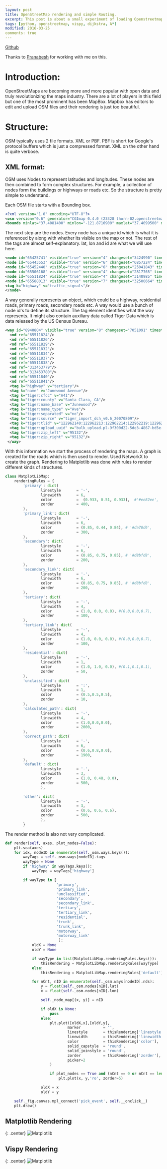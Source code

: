```yaml
---
layout: post
title: OpenStreetMap rendering and simple Routing.
excerpt: This post is about a small experiment of loading Openstreetmap files and rendering them with both matplotlib and vispy. Also tried a simple routing with dijkstra and A*.
tags: [python, openstreetmap, vispy, dijkstra, A*]
modified: 2016-03-25
comments: true
---
```

[Github](https://github.com/ssarangi/osmpy)


Thanks to [Pranabesh](prnbs.github.io) for working with me on this.

# Introduction:

OpenStreetMaps are becoming more and more popular with open data and truly revolutionizing the maps industry. There are a lot of players in this field but one of the most prominent has been MapBox.
Mapbox has editors to edit and upload OSM files and their rendering is just too beautiful.

# Structure:

OSM typically uses 2 file formats. XML or PBF. PBF is short for Google's protocol buffers which is just a compressed format. XML on the other hand is quite verbose.

## XML format:
OSM uses Nodes to represent latitudes and longitudes. These nodes are then combined to form complex structures. For example, a collection of nodes form the buildings or highways or roads etc.
So the structure is pretty simple to understand.

Each OSM file starts with a Bounding box.

~~~xml
<?xml version="1.0" encoding="UTF-8"?>
<osm version="0.6" generator="CGImap 0.4.0 (23328 thorn-02.openstreetmap.org)" copyright="OpenStreetMap and contributors" attribution="http://www.openstreetmap.org/copyright" license="http://opendatacommons.org/licenses/odbl/1-0/">
<bounds minlat="37.4081400" minlon="-121.8716900" maxlat="37.4099500" maxlon="-121.8684400"/>
~~~

The next step are the nodes. Every node has a unique id which is what it is referenced by along with whether its visible on the map or not. The rest of the tags are almost self-explanatory. lat, lon and id are what we will use here.

~~~xml
<node id="65425741" visible="true" version="4" changeset="3424990" timestamp="2009-12-22T06:37:55Z" user="woodpeck_fixbot" uid="147510" lat="37.4169957" lon="-121.8541592"/>
<node id="65443553" visible="true" version="6" changeset="6857224" timestamp="2011-01-04T03:51:20Z" user="mk408" uid="201724" lat="37.4129151" lon="-121.8624849"/>
<node id="65452440" visible="true" version="6" changeset="25041843" timestamp="2014-08-27T00:25:00Z" user="StellanL" uid="28775" lat="37.4100723" lon="-121.8683465"/>
<node id="65506168" visible="true" version="4" changeset="2817765" timestamp="2009-10-11T18:55:54Z" user="woodpeck_fixbot" uid="147510" lat="37.4076559" lon="-121.8691881"/>
<node id="65511824" visible="true" version="4" changeset="3140985" timestamp="2009-11-17T13:34:37Z" user="woodpeck_fixbot" uid="147510" lat="37.4084658" lon="-121.8697810"/>
<node id="65588013" visible="true" version="7" changeset="32500664" timestamp="2015-07-08T17:31:12Z" user="StellanL" uid="28775" lat="37.4091332" lon="-121.8702756">
<tag k="highway" v="traffic_signals"/>
</node>
~~~

A way generally represents an object, which could be a highway, residential roads, primary roads, secondary roads etc. A way would use a bunch of node id's to define its structure. The tag element identifies what the way represents.
It might also contain auxiliary data called Tiger Data which is data released by the US Census Bureau.

~~~xml
<way id="8940804" visible="true" version="8" changeset="7051091" timestamp="2011-01-22T14:48:02Z" user="mk408" uid="201724">
  <nd ref="65511824"/>
  <nd ref="65511826"/>
  <nd ref="65511829"/>
  <nd ref="65511832"/>
  <nd ref="65511834"/>
  <nd ref="65511837"/>
  <nd ref="65511838"/>
  <nd ref="313453779"/>
  <nd ref="313453780"/>
  <nd ref="65511840"/>
  <nd ref="65511841"/>
  <tag k="highway" v="tertiary"/>
  <tag k="name" v="Junewood Avenue"/>
  <tag k="tiger:cfcc" v="A41"/>
  <tag k="tiger:county" v="Santa Clara, CA"/>
  <tag k="tiger:name_base" v="Junewood"/>
  <tag k="tiger:name_type" v="Ave"/>
  <tag k="tiger:separated" v="no"/>
  <tag k="tiger:source" v="tiger_import_dch_v0.6_20070809"/>
  <tag k="tiger:tlid" v="122962140:122962213:122962214:122962219:122962228:122962234"/>
  <tag k="tiger:upload_uuid" v="bulk_upload.pl-9f300d22-5de3-4867-bd5e-8c2a200c22ad"/>
  <tag k="tiger:zip_left" v="95132"/>
  <tag k="tiger:zip_right" v="95132"/>
 </way>
~~~

With this information we start the process of rendering the maps. A graph is created for the roads which is then used to render.
Used NetworkX to create the graph. Rendering to Matplotlib was done with rules to render different kinds of structures.

~~~python
class MatplotLibMap:
    renderingRules = {
        'primary': dict(
                linestyle       = '-',
                linewidth       = 6,
                color           =  (0.933, 0.51, 0.933),  #'#ee82ee',
                zorder          = 400,
        ),
        'primary_link': dict(
                linestyle       = '-',
                linewidth       = 6,
                color           = (0.85, 0.44, 0.84), # '#da70d6',
                zorder          = 300,
        ),
        'secondary': dict(
                linestyle       = '-',
                linewidth       = 6,
                color           = (0.85, 0.75, 0.85), # '#d8bfd8',
                zorder          = 200,
        ),
        'secondary_link': dict(
                linestyle       = '-',
                linewidth       = 6,
                color           = (0.85, 0.75, 0.85), # '#d8bfd8',
                zorder          = 200,
        ),
        'tertiary': dict(
                linestyle       = '-',
                linewidth       = 4,
                color           = (1.0, 0.0, 0.0), #(0.0,0.0,0.7),
                zorder          = 100,
        ),
        'tertiary_link': dict(
                linestyle       = '-',
                linewidth       = 4,
                color           = (1.0, 0.0, 0.0), #(0.0,0.0,0.7),
                zorder          = 100,
        ),
        'residential': dict(
                linestyle       = '-',
                linewidth       = 1,
                color           = (1.0, 1.0, 0.0), #(0.1,0.1,0.1),
                zorder          = 50,
        ),
        'unclassified': dict(
                linestyle       = ':',
                linewidth       = 1,
                color           = (0.5,0.5,0.5),
                zorder          = 10,
        ),
        'calculated_path': dict(
                linestyle       = '-',
                linewidth       = 4,
                color           = (1.0,0.0,0.0),
                zorder          = 2000,
        ),
        'correct_path': dict(
                linestyle       = '-',
                linewidth       = 6,
                color           = (0.6,0.8,0.0),
                zorder          = 1900,
        ),
        'default': dict(
                linestyle       = '-',
                linewidth       = 3,
                color           = (1.0, 0.48, 0.0),
                zorder          = 500,
                ),

        'other': dict(
                linestyle       = '-',
                linewidth       = 3,
                color           = (0.6, 0.6, 0.6),
                zorder          = 500,
                ),
        }
~~~

The render method is also not very complicated.

~~~python
def render(self, axes, plot_nodes=False):
    plt.sca(axes)
    for idx, nodeID in enumerate(self._osm.ways.keys()):
        wayTags = self._osm.ways[nodeID].tags
        wayType = None
        if 'highway' in wayTags.keys():
            wayType = wayTags['highway']

        if wayType in [
                       'primary',
                       'primary_link',
                       'unclassified',
                       'secondary',
                       'secondary_link',
                       'tertiary',
                       'tertiary_link',
                       'residential',
                       'trunk',
                       'trunk_link',
                       'motorway',
                       'motorway_link'
                        ]:
            oldX = None
            oldY = None

            if wayType in list(MatplotLibMap.renderingRules.keys()):
                thisRendering = MatplotLibMap.renderingRules[wayType]
            else:
                thisRendering = MatplotLibMap.renderingRules['default']

            for nCnt, nID in enumerate(self._osm.ways[nodeID].nds):
                y = float(self._osm.nodes[nID].lat)
                x = float(self._osm.nodes[nID].lon)

                self._node_map[(x, y)] = nID

                if oldX is None:
                    pass
                else:
                    plt.plot([oldX,x],[oldY,y],
                            marker          = '',
                            linestyle       = thisRendering['linestyle'],
                            linewidth       = thisRendering['linewidth'],
                            color           = thisRendering['color'],
                            solid_capstyle  = 'round',
                            solid_joinstyle = 'round',
                            zorder          = thisRendering['zorder'],
                            picker=2
                    )

                    if plot_nodes == True and (nCnt == 0 or nCnt == len(self._osm.ways[nodeID].nds) - 1):
                        plt.plot(x, y,'ro', zorder=5)

                oldX = x
                oldY = y

    self._fig.canvas.mpl_connect('pick_event', self.__onclick__)
    plt.draw()
~~~

## Matplotlib Rendering

{: .center}
![Matplotlib](https://raw.githubusercontent.com/ssarangi/osmpy/master/shortest_path.png)

## Vispy Rendering

{: .center}
![Matplotlib](https://raw.githubusercontent.com/ssarangi/osmpy/master/vispy_rendering.png)
